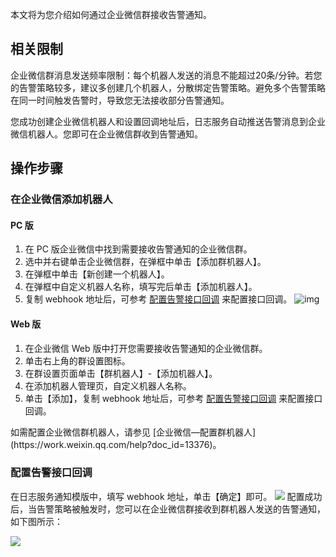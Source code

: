 本文将为您介绍如何通过企业微信群接收告警通知。

## 相关限制
企业微信群消息发送频率限制：每个机器人发送的消息不能超过20条/分钟。若您的告警策略较多，建议多创建几个机器人，分散绑定告警策略。避免多个告警策略在同一时间触发告警时，导致您无法接收部分告警通知。

<dx-alert infotype="explain" title="">
您成功创建企业微信机器人和设置回调地址后，日志服务自动推送告警消息到企业微信机器人。您即可在企业微信群收到告警通知。
</dx-alert>

## 操作步骤
### 在企业微信添加机器人
#### PC 版
1. 在 PC 版企业微信中找到需要接收告警通知的企业微信群。
2. 选中并右键单击企业微信群，在弹框中单击【添加群机器人】。
3. 在弹框中单击【新创建一个机器人】。
4. 在弹框中自定义机器人名称，填写完后单击【添加机器人】。
5. 复制 webhook 地址后，可参考 [配置告警接口回调](#return) 来配置接口回调。
   ![img](https://main.qcloudimg.com/raw/8eb31aba4be2b7d08070e73172a364c9.png)

#### Web 版
1. 在企业微信 Web 版中打开您需要接收告警通知的企业微信群。
2. 单击右上角的群设置图标。
3. 在群设置页面单击【群机器人】-【添加机器人】。
4. 在添加机器人管理页，自定义机器人名称。
5. 单击【添加】，复制 webhook 地址后，可参考 [配置告警接口回调](#return) 来配置接口回调。

<dx-alert infotype="explain" title="">
如需配置企业微信群机器人，请参见 [企业微信—配置群机器人](https://work.weixin.qq.com/help?doc_id=13376)。
</dx-alert>

### 配置告警接口回调[](id:return)

在日志服务通知模版中，填写 webhook 地址，单击【确定】即可。
![](https://main.qcloudimg.com/raw/a2235878479d82c2edc6ef18e89b77ee.png)
配置成功后，当告警策略被触发时，您可以在企业微信群接收到群机器人发送的告警通知，如下图所示：

![](https://main.qcloudimg.com/raw/142cc5204e79166a30cc6b6dfb58446e.png)

